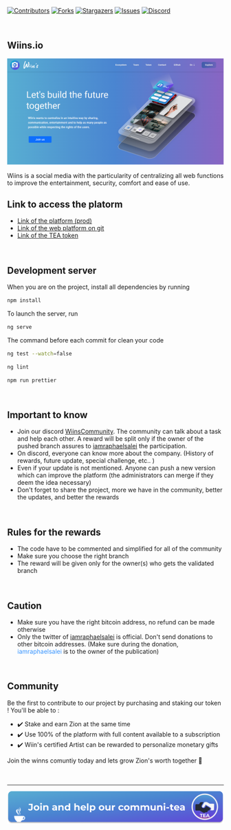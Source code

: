 [![Contributors][contributors-shield]][contributors-url]
[![Forks][forks-shield]][forks-url]
[![Stargazers][stars-shield]][stars-url]
[![Issues][issues-shield]][issues-url]
[![Discord][discord-shield]][discord-url]

<br />

<!-- Introduction -->
## Wiins.io
<img src="src/assets/img/readme/readme-introduction.png" alt="Logo" width="" height="">

Wiins is a social media with the particularity of centralizing all web functions to improve the entertainment, security, comfort and ease of use.
<br />
<!-- Links -->
## Link to access the platorm

* <a href="https://www.wiins.io/">Link of the platform (prod)</a>
* <a href="https://github.com/etsraphael/WiinsWebDapp">Link of the web platform on git</a>
* <a href="https://pancakeswap.finance/swap?inputCurrency=0x55d398326f99059ff775485246999027b3197955&outputCurrency=0xC959D6388058a326c59508e2beAB8Be12de4E0C3&exactAmount=50">Link of the TEA token</a>

<br />

<!-- Server -->
## Development server

When you are on the project, install all dependencies by running
  ```sh
  npm install
  ```

To launch the server, run
  ```sh
  ng serve
  ```

The command before each commit for clean your code 
  ```sh
  ng test --watch=false
  ```
  ```sh
  ng lint
  ```
  ```sh
  npm run prettier
  ```

<br />

<!-- Important -->
## Important to know

* Join our discord <a href="https://discord.gg/JXs3MxAn">WiinsCommunity</a>. The community can talk about a task and help each other. A reward will be split only if the owner of the pushed branch assures to <a href="https://twitter.com/iamraphaelsalei">iamraphaelsalei</a> the participation.
* On discord, everyone can know more about the company. (History of rewards, future update, special challenge, etc.. )
* Even if your update is not mentioned. Anyone can push a new version which can improve the platform (the administrators can merge if they deem the idea necessary)
* Don't forget to share the project, more we have in the community, better the updates, and better the rewards

<br />

<!-- Rules -->
## Rules for the rewards

* The code have to be commented and simplified for all of the community
* Make sure you choose the right branch
* The reward will be given only for the owner(s) who gets the validated branch

<br />

<!-- Caution -->
## Caution

* Make sure you have the right bitcoin address, no refund can be made otherwise
* Only the twitter of <a href="https://twitter.com/iamraphaelsalei">iamraphaelsalei</a> is official. Don't send donations to other bitcoin addresses. (Make sure during the donation, <span style="color: #3794ff">iamraphaelsalei</span> is to the owner of the publication)

<br />

<!-- TEA Token -->
## Community

Be the first to contribute to our project by purchasing and staking our token !
You'll be able to :
* ✔️ Stake and earn Zion at the same time
* ✔️ Use 100% of the platform with full content available to a subscription
* ✔️ Wiin's certified Artist can be rewarded to personalize monetary gifts

Join the winns comuntiy today and lets grow Zion's worth together 🚀
<br />
<br />
<br />
<hr>
<img src="src/assets/img/readme/readme-banner.png" alt="Logo" width="" height="">

<!-- MARKDOWN LINKS & IMAGES -->
<!-- https://www.markdownguide.org/basic-syntax/#reference-style-links -->
[contributors-shield]: https://img.shields.io/github/contributors/etsraphael/WiinsWebDapp.svg?style=for-the-badge
[contributors-url]: https://github.com/etsraphael/WiinsWebDapp/graphs/contributors
[forks-shield]: https://img.shields.io/github/forks/etsraphael/WiinsWebDapp.svg?style=for-the-badge
[forks-url]: https://github.com/etsraphael/WiinsWebDapp/network/members
[stars-shield]: https://img.shields.io/github/stars/etsraphael/WiinsWebDapp.svg?style=for-the-badge
[stars-url]: https://github.com/etsraphael/WiinsWebDapp/stargazers
[issues-shield]: https://img.shields.io/github/issues/etsraphael/WiinsWebDapp.svg?style=for-the-badge
[issues-url]: https://github.com/etsraphael/WiinsWebDapp/issues
[discord-shield]: https://img.shields.io/badge/-Discord-black.svg?style=for-the-badge&logo=discord&colorB=555
[discord-url]: https://discord.gg/JXs3MxAn
[product-screenshot]: images/screenshot.png